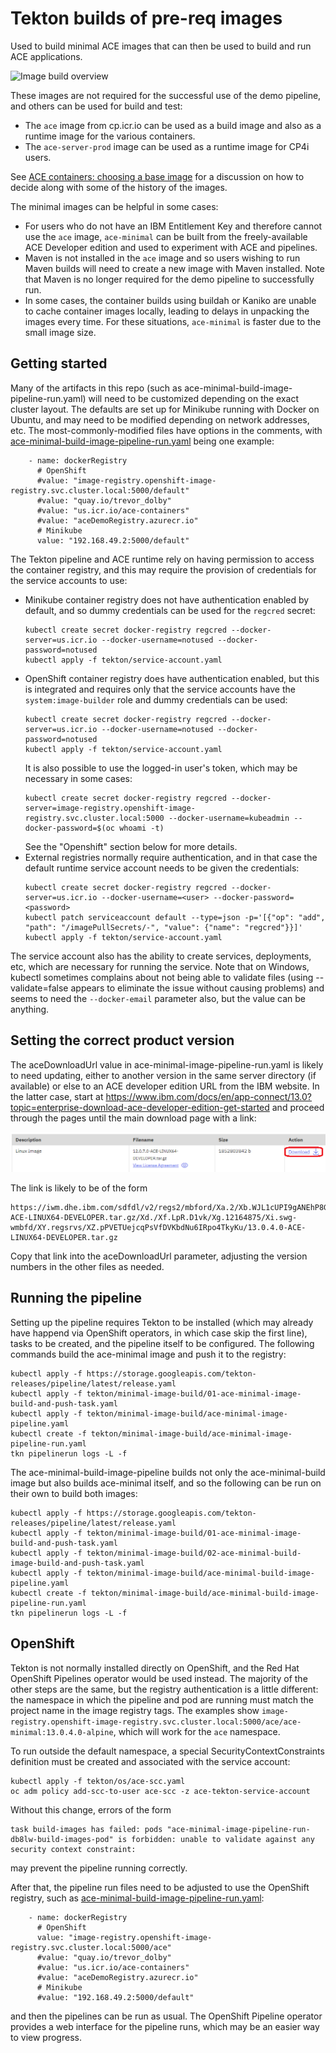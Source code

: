 # Tekton builds of pre-req images

Used to build minimal ACE images that can then be used to build and run ACE applications.

![Image build overview](ace-demo-pipeline-tekton-2.png)

These images are not required for the successful use of the demo pipeline, and 
others can be used for build and test:

- The `ace` image from cp.icr.io can be used as a build image and also as a runtime 
  image for the various containers.
- The `ace-server-prod` image can be used as a runtime image for CP4i users.

See [ACE containers: choosing a base image](https://community.ibm.com/community/user/integration/blogs/trevor-dolby/2024/02/05/ace-containers-choosing-a-base-image)
for a discussion on how to decide along with some of the history of the images.

The minimal images can be helpful in some cases:

- For users who do not have an IBM Entitlement Key and therefore cannot use the 
  `ace` image, `ace-minimal` can be built from the freely-available ACE Developer
  edition and used to experiment with ACE and pipelines.
- Maven is not installed in the `ace` image and so users wishing to run Maven 
  builds will need to create a new image with Maven installed. Note that Maven is
  no longer required for the demo pipeline to successfully run. 
- In some cases, the container builds using buildah or Kaniko are unable to cache
  container images locally, leading to delays in unpacking the images every time.
  For these situations, `ace-minimal` is faster due to the small image size.

## Getting started

Many of the artifacts in this repo (such as ace-minimal-build-image-pipeline-run.yaml) will need to be 
customized depending on the exact cluster layout. The defaults are set up for Minikube running with Docker
on Ubuntu, and may need to be modified depending on network addresses, etc. The most-commonly-modified 
files have options in the comments, with [ace-minimal-build-image-pipeline-run.yaml](ace-minimal-build-image-pipeline-run.yaml)
being one example:
```
    - name: dockerRegistry
      # OpenShift
      #value: "image-registry.openshift-image-registry.svc.cluster.local:5000/default"
      #value: "quay.io/trevor_dolby"
      #value: "us.icr.io/ace-containers"
      #value: "aceDemoRegistry.azurecr.io"
      # Minikube
      value: "192.168.49.2:5000/default"
```

The Tekton pipeline and ACE runtime rely on having permission to access the container registry,
and this may require the provision of credentials for the service accounts to use:

- Minikube container registry does not have authentication enabled by default, and so dummy
credentials can be used for the `regcred` secret:
  ```
  kubectl create secret docker-registry regcred --docker-server=us.icr.io --docker-username=notused --docker-password=notused
  kubectl apply -f tekton/service-account.yaml
  ```
- OpenShift container registry does have authentication enabled, but this is integrated and requires
only that the service accounts have the `system:image-builder` role and dummy credentials can be used:
  ```
  kubectl create secret docker-registry regcred --docker-server=us.icr.io --docker-username=notused --docker-password=notused
  kubectl apply -f tekton/service-account.yaml
  ```
  It is also possible to use the logged-in user's token, which may be necessary in some cases:
  ```
  kubectl create secret docker-registry regcred --docker-server=image-registry.openshift-image-registry.svc.cluster.local:5000 --docker-username=kubeadmin --docker-password=$(oc whoami -t)
  ```
  See the "Openshift" section below for more details.
- External registries normally require authentication, and in that case the default runtime 
service account needs to be given the credentials:
  ```
  kubectl create secret docker-registry regcred --docker-server=us.icr.io --docker-username=<user> --docker-password=<password>
  kubectl patch serviceaccount default --type=json -p='[{"op": "add", "path": "/imagePullSecrets/-", "value": {"name": "regcred"}}]'
  kubectl apply -f tekton/service-account.yaml
  ```
The service account also has the ability to create services, deployments, etc, which are necessary for running the service. 
Note that on Windows, kubectl sometimes complains about not being able to validate files (using --validate=false appears to 
eliminate the issue without causing problems) and seems to need the `--docker-email` parameter also, but the value can be anything.

## Setting the correct product version

The aceDownloadUrl value in ace-minimal-image-pipeline-run.yaml is likely to need updating, either to another version
in the same server directory (if available) or else to an ACE developer edition URL from the IBM website. In the latter
case, start at https://www.ibm.com/docs/en/app-connect/13.0?topic=enterprise-download-ace-developer-edition-get-started
and proceed through the pages until the main download page with a link: 

![download page](ace-dev-edition-download.png)

The link is likely to be of the form
```
https://iwm.dhe.ibm.com/sdfdl/v2/regs2/mbford/Xa.2/Xb.WJL1cUPI9gANEhP8GuPD_qX1rj6x5R4yTUM7s_C2ue8/Xc.13.0.4.0-ACE-LINUX64-DEVELOPER.tar.gz/Xd./Xf.LpR.D1vk/Xg.12164875/Xi.swg-wmbfd/XY.regsrvs/XZ.pPVETUejcqPsVfDVKbdNu6IRpo4TkyKu/13.0.4.0-ACE-LINUX64-DEVELOPER.tar.gz
```
Copy that link into the aceDownloadUrl parameter, adjusting the version numbers in the other files as needed.

## Running the pipeline

Setting up the pipeline requires Tekton to be installed (which may already have happend via OpenShift operators, in which case
skip the first line), tasks to be created, and the pipeline itself to be configured. The following commands build the ace-minimal
image and push it to the registry:
```
kubectl apply -f https://storage.googleapis.com/tekton-releases/pipeline/latest/release.yaml
kubectl apply -f tekton/minimal-image-build/01-ace-minimal-image-build-and-push-task.yaml
kubectl apply -f tekton/minimal-image-build/ace-minimal-image-pipeline.yaml
kubectl create -f tekton/minimal-image-build/ace-minimal-image-pipeline-run.yaml
tkn pipelinerun logs -L -f
```

The ace-minimal-build-image-pipeline builds not only the ace-minimal-build image but also
builds ace-minimal itself, and so the following can be run on their own to build both images:
```
kubectl apply -f https://storage.googleapis.com/tekton-releases/pipeline/latest/release.yaml
kubectl apply -f tekton/minimal-image-build/01-ace-minimal-image-build-and-push-task.yaml
kubectl apply -f tekton/minimal-image-build/02-ace-minimal-build-image-build-and-push-task.yaml
kubectl apply -f tekton/minimal-image-build/ace-minimal-build-image-pipeline.yaml
kubectl create -f tekton/minimal-image-build/ace-minimal-build-image-pipeline-run.yaml
tkn pipelinerun logs -L -f
```

## OpenShift

Tekton is not normally installed directly on OpenShift, and the Red Hat OpenShift Pipelines operator
would be used instead. The majority of the other steps are the same, but the registry authentication is 
a little different: the namespace in which the pipeline and pod are running must match the project
name in the image registry tags. The examples show 
`image-registry.openshift-image-registry.svc.cluster.local:5000/ace/ace-minimal:13.0.4.0-alpine`,
which will work for the `ace` namespace.

To run outside the default namespace, a special SecurityContextConstraints definition must be created
and associated with the service account:
```
kubectl apply -f tekton/os/ace-scc.yaml
oc adm policy add-scc-to-user ace-scc -z ace-tekton-service-account
```
Without this change, errors of the form
```
task build-images has failed: pods "ace-minimal-image-pipeline-run-db8lw-build-images-pod" is forbidden: unable to validate against any security context constraint: 
```
may prevent the pipeline running correctly.

After that, the pipeline run files need to be adjusted to use the OpenShift registry, such 
as [ace-minimal-build-image-pipeline-run.yaml](ace-minimal-build-image-pipeline-run.yaml):
```
    - name: dockerRegistry
      # OpenShift
      value: "image-registry.openshift-image-registry.svc.cluster.local:5000/ace"
      #value: "quay.io/trevor_dolby"
      #value: "us.icr.io/ace-containers"
      #value: "aceDemoRegistry.azurecr.io"
      # Minikube
      #value: "192.168.49.2:5000/default"
```
and then the pipelines can be run as usual. The OpenShift Pipeline operator provides a 
web interface for the pipeline runs, which may be an easier way to view progress.